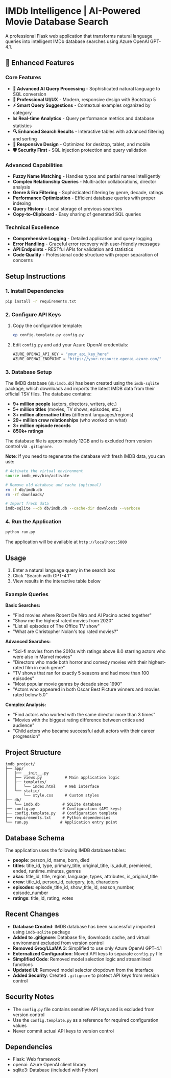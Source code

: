 # IMDb Intelligence | AI-Powered Movie Database Search

A professional Flask web application that transforms natural language queries into intelligent IMDb database searches using Azure OpenAI GPT-4.1.

## 🚀 Enhanced Features

### Core Features
- **🧠 Advanced AI Query Processing** - Sophisticated natural language to SQL conversion
- **🎨 Professional UI/UX** - Modern, responsive design with Bootstrap 5
- **⚡ Smart Query Suggestions** - Contextual examples organized by category
- **📊 Real-time Analytics** - Query performance metrics and database statistics
- **🔍 Enhanced Search Results** - Interactive tables with advanced filtering and sorting
- **📱 Responsive Design** - Optimized for desktop, tablet, and mobile
- **🛡️ Security First** - SQL injection protection and query validation

### Advanced Capabilities
- **Fuzzy Name Matching** - Handles typos and partial names intelligently
- **Complex Relationship Queries** - Multi-actor collaborations, director analysis
- **Genre & Era Filtering** - Sophisticated filtering by genre, decade, ratings
- **Performance Optimization** - Efficient database queries with proper indexing
- **Query History** - Local storage of previous searches
- **Copy-to-Clipboard** - Easy sharing of generated SQL queries

### Technical Excellence
- **Comprehensive Logging** - Detailed application and query logging
- **Error Handling** - Graceful error recovery with user-friendly messages
- **API Endpoints** - RESTful APIs for validation and statistics
- **Code Quality** - Professional code structure with proper separation of concerns

## Setup Instructions

### 1. Install Dependencies

```bash
pip install -r requirements.txt
```

### 2. Configure API Keys

1. Copy the configuration template:
   ```bash
   cp config.template.py config.py
   ```

2. Edit `config.py` and add your Azure OpenAI credentials:
   ```python
   AZURE_OPENAI_API_KEY = "your_api_key_here"
   AZURE_OPENAI_ENDPOINT = "https://your-resource.openai.azure.com/"
   ```

### 3. Database Setup

The IMDB database (`db/imdb.db`) has been created using the `imdb-sqlite` package, which downloads and imports the latest IMDB data from their official TSV files. The database contains:

- **9+ million people** (actors, directors, writers, etc.)
- **5+ million titles** (movies, TV shows, episodes, etc.)  
- **3+ million alternative titles** (different languages/regions)
- **29+ million crew relationships** (who worked on what)
- **3+ million episode records**
- **850k+ ratings**

The database file is approximately 12GB and is excluded from version control via `.gitignore`.

**Note**: If you need to regenerate the database with fresh IMDB data, you can use:
```bash
# Activate the virtual environment
source imdb_env/bin/activate

# Remove old database and cache (optional)
rm -f db/imdb.db
rm -rf downloads/

# Import fresh data
imdb-sqlite --db db/imdb.db --cache-dir downloads --verbose
```

### 4. Run the Application

```bash
python run.py
```

The application will be available at `http://localhost:5000`

## Usage

1. Enter a natural language query in the search box
2. Click "Search with GPT-4.1"
3. View results in the interactive table below

### Example Queries

**Basic Searches:**
- "Find movies where Robert De Niro and Al Pacino acted together"
- "Show me the highest rated movies from 2020"
- "List all episodes of The Office TV show"
- "What are Christopher Nolan's top rated movies?"

**Advanced Searches:**
- "Sci-fi movies from the 2010s with ratings above 8.0 starring actors who were also in Marvel movies"
- "Directors who made both horror and comedy movies with their highest-rated film in each genre"
- "TV shows that ran for exactly 5 seasons and had more than 100 episodes"
- "Most popular movie genres by decade since 1990"
- "Actors who appeared in both Oscar Best Picture winners and movies rated below 5.0"

**Complex Analysis:**
- "Find actors who worked with the same director more than 3 times"
- "Movies with the biggest rating difference between critics and audience"
- "Child actors who became successful adult actors with their career progression"

## Project Structure

```
imdb_project/
├── app/
│   ├── __init__.py
│   ├── views.py          # Main application logic
│   ├── templates/
│   │   └── index.html    # Web interface
│   └── static/
│       └── style.css     # Custom styles
├── db/
│   └── imdb.db          # SQLite database
├── config.py            # Configuration (API keys)
├── config.template.py   # Configuration template
├── requirements.txt     # Python dependencies
└── run.py              # Application entry point
```

## Database Schema

The application uses the following IMDB database tables:

- **people**: person_id, name, born, died
- **titles**: title_id, type, primary_title, original_title, is_adult, premiered, ended, runtime_minutes, genres
- **akas**: title_id, title, region, language, types, attributes, is_original_title
- **crew**: title_id, person_id, category, job, characters
- **episodes**: episode_title_id, show_title_id, season_number, episode_number
- **ratings**: title_id, rating, votes

## Recent Changes

- **Database Created**: IMDB database has been successfully imported using `imdb-sqlite` package
- **Added to .gitignore**: Database file, downloads cache, and virtual environment excluded from version control
- **Removed Groq/LLaMA 3**: Simplified to use only Azure OpenAI GPT-4.1
- **Externalized Configuration**: Moved API keys to separate `config.py` file
- **Simplified Code**: Removed model selection logic and streamlined functions
- **Updated UI**: Removed model selector dropdown from the interface
- **Added Security**: Created `.gitignore` to protect API keys from version control

## Security Notes

- The `config.py` file contains sensitive API keys and is excluded from version control
- Use the `config.template.py` as a reference for required configuration values
- Never commit actual API keys to version control

## Dependencies

- Flask: Web framework
- openai: Azure OpenAI client library
- sqlite3: Database (included with Python)
